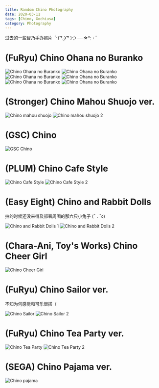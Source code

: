 ```yaml
---
title: Random Chino Photography
date: 2020-03-11
tags: [Chino, Gochiusa]
category: Photography
---
```


过去的一些智乃手办照片 ╰( ͡° ͜ʖ ͡° )つ ──☆\*:・ﾟ

# (FuRyu) Chino Ohana no Buranko

![Chino Ohana no Buranko](../../static/photo/figure/furyu.chino_ohana_no_buranko/IMG_2292.jpg)
![Chino Ohana no Buranko](../../static/photo/figure/furyu.chino_ohana_no_buranko/IMG_2304.jpg)
![Chino Ohana no Buranko](../../static/photo/figure/furyu.chino_ohana_no_buranko/IMG_2311.jpg)
![Chino Ohana no Buranko](../../static/photo/figure/furyu.chino_ohana_no_buranko/IMG_2313.jpg)
![Chino Ohana no Buranko](../../static/photo/figure/furyu.chino_ohana_no_buranko/IMG_2320.jpg)
![Chino Ohana no Buranko](../../static/photo/figure/furyu.chino_ohana_no_buranko/IMG_2327.jpg)

# (Stronger) Chino Mahou Shuojo ver.

![Chino mahou shuojo](../../static/photo/figure/stronger.chino_mahou_shoujo/mahou-chino-b.jpg)
![Chino mahou shuojo 2](../../static/photo/figure/stronger.chino_mahou_shoujo/mahou-chino.recurve.jpg)

# (GSC) Chino

![GSC Chino](../../static/photo/figure/gsc.558_chino/DSC_0703.opt.jpg)

# (PLUM) Chino Cafe Style

![Chino Cafe Style](../../static/photo/figure/plum.chino_cafe_style/chino-cafe.jpg)
![Chino Cafe Style 2](../../static/photo/figure/plum.chino_cafe_style/IMG_1740.jpg)

# (Easy Eight) Chino and Rabbit Dolls

拍的时候还没来得及部署周围的那六只小兔子 (¯ . ¯٥)

![Chino and Rabbit Dolls 1](../../static/photo/figure/easy_eight.chino_and_rabbits/chino7-c.jpg)
![Chino and Rabbit Dolls 2](../../static/photo/figure/easy_eight.chino_and_rabbits/chino7.jpg)

# (Chara-Ani, Toy's Works) Chino Cheer Girl

![Chino Cheer Girl](../../static/photo/figure/toys_works.chino_cheer_girl/DSC_0529_01.jpg)

# (FuRyu) Chino Sailor ver.

不知为何感觉和可乐很搭（

![Chino Sailor](../../static/photo/figure/furyu.chino_sailor/IMG_0159.jpg)
![Chino Sailor 2](../../static/photo/figure/furyu.chino_sailor/chinopessss.jpg)

# (FuRyu) Chino Tea Party ver.

![Chino Tea Party](../../static/photo/figure/furyu.chino_tea_party/IMG_2264.jpg)
![Chino Tea Party 2](../../static/photo/figure/furyu.chino_tea_party/IMG_2259.jpg)

# (SEGA) Chino Pajama ver.

![Chino pajama](../../static/photo/figure/sega.chino_pajama/IMG_2231.jpg)
